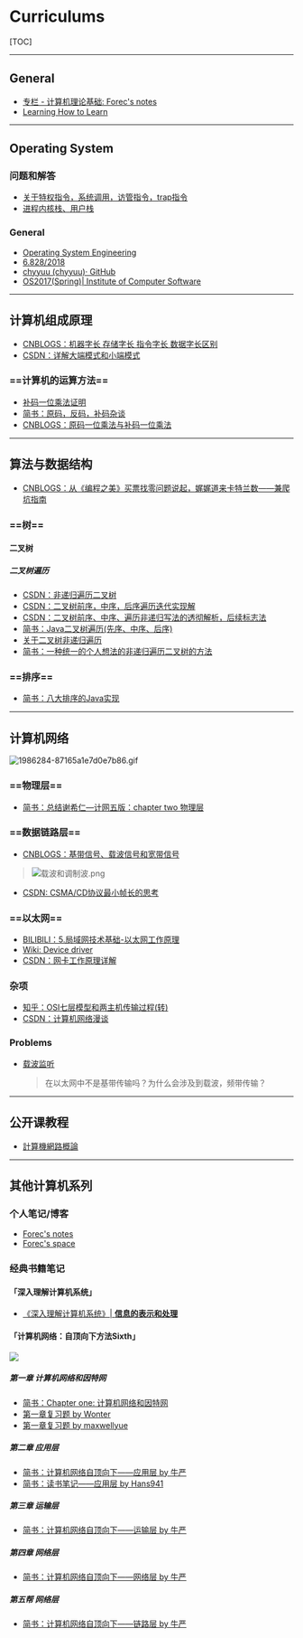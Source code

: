 # Curriculums

[TOC]



---

## General

- [专栏 - 计算机理论基础: Forec's notes](http://blog.forec.cn/columns/cs-basic.html)
- [Learning How to Learn](https://zilongshanren.com/blog/2017-05-09-learning-how-to-learn.html#sec-2-7)

---

## Operating System

### 问题和解答

- [关于特权指令，系统调用，访管指令，trap指令](http://www.cskaoyan.com/thread-183370-1-1.html)
- [进程内核栈、用户栈](https://blog.csdn.net/bailyzheng/article/details/8015618)

### General

- [Operating System Engineering](https://pdos.csail.mit.edu/6.828/2014/xv6.html)
- [6.828/2018](https://pdos.csail.mit.edu/6.828/2017/)
- [chyyuu (chyyuu)· GitHub](https://github.com/chyyuu/)
- [OS2017(Spring)| Institute of Computer Software](http://moon.nju.edu.cn/people/fengxu/OS2017)

---

## 计算机组成原理

- [CNBLOGS：机器字长 存储字长 指令字长 数据字长区别](http://www.cnblogs.com/claremore/p/4802881.html)
- [CSDN：详解大端模式和小端模式](https://blog.csdn.net/ce123_zhouwei/article/details/6971544)

### ==计算机的运算方法==

- [补码一位乘法证明](./Curriculums/计算机组成原理/补码一位乘法的证明.ppt)
- [简书：原码，反码，补码杂谈](https://www.jianshu.com/p/3d92fe1c34af) <!--绝佳-->
- [CNBLOGS：原码一位乘法与补码一位乘法](https://www.cnblogs.com/yjbjingcha/p/6956431.html) <!--过程详细，包含硬件逻辑-->

---

## 算法与数据结构

- [CNBLOGS：从《编程之美》买票找零问题说起，娓娓道来卡特兰数——兼爬坑指南](http://www.cnblogs.com/wuyuegb2312/p/3016878.html#suggestion) <!--超详细-->

### ==树==

#### 二叉树

##### 二叉树遍历

- [CSDN：非递归遍历二叉树](https://blog.csdn.net/kofsky/article/details/2886453/) <!--版本全面，解释简略-->
- [CSDN：二叉树前序，中序，后序遍历迭代实现解](https://blog.csdn.net/u014787113/article/details/49717831) <!--邓俊晖的方法，解释一般-->
- [CSDN：二叉树前序、中序、遍历非递归写法的透彻解析，后续标志法](https://blog.csdn.net/zhangxiangdavaid/article/details/37115355) <!--中序的过程最详细-->
- [简书：Java二叉树遍历(先序、中序、后序)](https://www.jianshu.com/p/456af5480cee) <!--整体略详细-->
- [关于二叉树非递归遍历](http://crescentmoon.info/2012/10/14/%E5%85%B3%E4%BA%8E%E4%BA%8C%E5%8F%89%E6%A0%91%E9%9D%9E%E9%80%92%E5%BD%92%E9%81%8D%E5%8E%86/) <!--大概后序遍历讲得还好-->
- [简书：一种统一的个人想法的非递归遍历二叉树的方法](https://www.jianshu.com/p/49c8cfd07410) <!--看看就行了-->

### ==排序==

- [简书：八大排序的Java实现](https://www.jianshu.com/p/7f39f04af138)

---

## 计算机网络

<img src="https://i.loli.net/2018/06/04/5b1560294894d.gif" alt="1986284-87165a1e7d0e7b86.gif" title="1986284-87165a1e7d0e7b86.gif" />

### ==物理层==

- [简书：总结谢希仁—计网五版：chapter two 物理层](https://www.jianshu.com/p/882458988e82)

### ==数据链路层==

- [CNBLOGS：基带信号、载波信号和宽带信号](http://www.cnblogs.com/rainbow70626/p/4937573.html)

> <img src="https://i.loli.net/2018/05/31/5b0f83a23e75e.png" alt="载波和调制波.png" title="载波和调制波.png" />

- [CSDN: CSMA/CD协议最小帧长的思考](https://blog.csdn.net/u011240016/article/details/52719183)

### ==以太网==

- [BILIBILI：5.局域网技术基础-以太网工作原理](https://www.bilibili.com/video/av10417506?from=search&seid=12865389197846763011) <!--10：42-->
- [Wiki: Device driver](https://en.wikipedia.org/wiki/Device_driver)
- [CSDN：网卡工作原理详解](https://blog.csdn.net/tao546377318/article/details/51602298)

### 杂项

- [知乎：OSI七层模型和两主机传输过程(转)](https://www.jianshu.com/p/d8dbe0798d4c) <!--很有趣的一个文章-->
- [CSDN：计算机网络漫谈](https://blog.csdn.net/yangbodong22011/article/details/72457089) <!--简略但是抓住要点，而且有趣-->

### Problems

- [载波监听](https://baike.baidu.com/item/%E8%BD%BD%E6%B3%A2%E7%9B%91%E5%90%AC)

  > 在以太网中不是基带传输吗？为什么会涉及到载波，频带传输？

---

## 公开课教程

- [計算機網路概論](http://ocw.nthu.edu.tw/ocw/index.php?page=course&cid=13&)

---

## 其他计算机系列

### 个人笔记/博客

- [Forec's notes](http://blog.forec.cn/)
- [Forec's space](https://forec.cn/)

### 经典书籍笔记

#### 「深入理解计算机系统」

- [《深入理解计算机系统》| **信息的表示和处理**](https://www.jianshu.com/p/58cb75d9404e?utm_campaign=maleskine&utm_content=note&utm_medium=seo_notes&utm_source=recommendation)

#### 「计算机网络：自顶向下方法Sixth」

![](https://upload-images.jianshu.io/upload_images/2941343-c76b682f3ff23a2e.png?imageMogr2/auto-orient/strip%7CimageView2/2/w/318)

##### 第一章 计算机网络和因特网

- [简书：Chapter one: 计算机网络和因特网](https://www.jianshu.com/p/d388d0528524)
- [第一章复习题 by Wonter](https://www.jianshu.com/p/4158a9258b01)
- [第一章复习题 by maxwellyue](https://www.jianshu.com/p/47f1adf5fb1f)

##### 第二章 应用层

- [简书：计算机网络自顶向下——应用层 by 牛严](https://www.jianshu.com/p/48f2bebaeb40)
- [简书：读书笔记——应用层 by Hans941](https://www.jianshu.com/p/1b53e88e5864?utm_campaign=maleskine&utm_content=note&utm_medium=seo_notes&utm_source=recommendation)

##### 第三章 运输层

- [简书：计算机网络自顶向下——运输层 by 牛严](https://www.jianshu.com/p/0bbc559e7b05)

##### 第四章 网络层

- [简书：计算机网络自顶向下——网络层 by 牛严](https://www.jianshu.com/p/78330d05537c)

##### 第五帮 网络层

- [简书：计算机网络自顶向下——链路层 by 牛严](https://www.jianshu.com/p/16c716ec06b7)